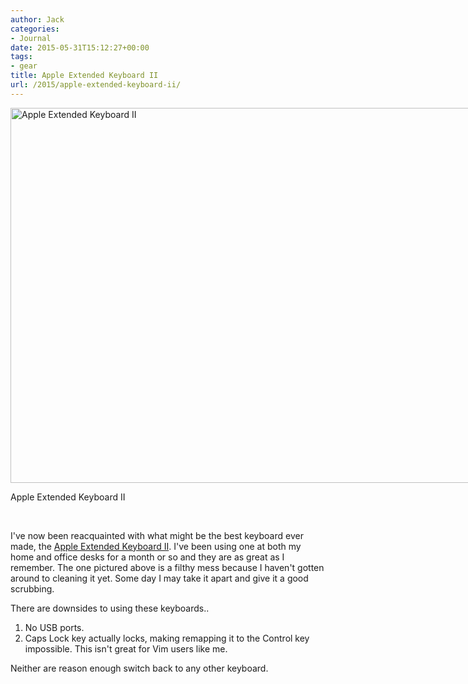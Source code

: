 ```yaml
---
author: Jack
categories:
- Journal
date: 2015-05-31T15:12:27+00:00
tags:
- gear
title: Apple Extended Keyboard II
url: /2015/apple-extended-keyboard-ii/
---
```


<div id="attachment_4545" style="width: 810px" class="wp-caption alignnone">
  <a href="/img/2015/06/apple-extended-keyboard.jpg"><img class="size-full wp-image-4545" src="/img/2015/06/apple-extended-keyboard.jpg" alt="Apple Extended Keyboard II" width="800" height="600" srcset="/img/2015/06/apple-extended-keyboard.jpg 800w, /img/2015/06/apple-extended-keyboard-300x225.jpg 300w, /img/2015/06/apple-extended-keyboard-768x576.jpg 768w" sizes="(max-width: 800px) 100vw, 800px" /></a>
  
  <p class="wp-caption-text">
    Apple Extended Keyboard II
  </p>
</div>

&nbsp;

I've now been reacquainted with what might be the best keyboard ever made, the [Apple Extended Keyboard II][1]. I've been using one at both my home and office desks for a month or so and they are as great as I remember. The one pictured above is a filthy mess because I haven't gotten around to cleaning it yet. Some day I may take it apart and give it a good scrubbing.

There are downsides to using these keyboards..

  1. No USB ports.
  2. Caps Lock key actually locks, making remapping it to the Control key impossible. This isn't great for Vim users like me.

Neither are reason enough switch back to any other keyboard.

 [1]: http://en.wikipedia.org/wiki/Apple_Extended_Keyboard